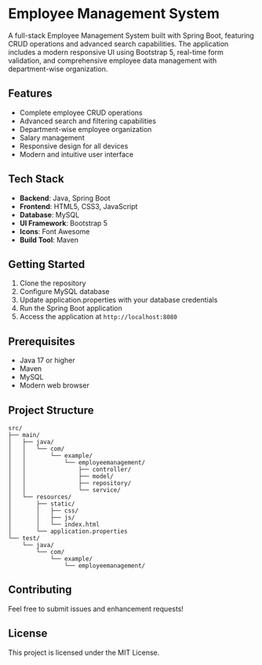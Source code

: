# Employee Management System

A full-stack Employee Management System built with Spring Boot, featuring CRUD operations and advanced search capabilities. The application includes a modern responsive UI using Bootstrap 5, real-time form validation, and comprehensive employee data management with department-wise organization.

## Features

- Complete employee CRUD operations
- Advanced search and filtering capabilities
- Department-wise employee organization
- Salary management
- Responsive design for all devices
- Modern and intuitive user interface

## Tech Stack

- **Backend**: Java, Spring Boot
- **Frontend**: HTML5, CSS3, JavaScript
- **Database**: MySQL
- **UI Framework**: Bootstrap 5
- **Icons**: Font Awesome
- **Build Tool**: Maven

## Getting Started

1. Clone the repository
2. Configure MySQL database
3. Update application.properties with your database credentials
4. Run the Spring Boot application
5. Access the application at `http://localhost:8080`

## Prerequisites

- Java 17 or higher
- Maven
- MySQL
- Modern web browser

## Project Structure

```
src/
├── main/
│   ├── java/
│   │   └── com/
│   │       └── example/
│   │           └── employeemanagement/
│   │               ├── controller/
│   │               ├── model/
│   │               ├── repository/
│   │               └── service/
│   └── resources/
│       ├── static/
│       │   ├── css/
│       │   ├── js/
│       │   └── index.html
│       └── application.properties
└── test/
    └── java/
        └── com/
            └── example/
                └── employeemanagement/
```

## Contributing

Feel free to submit issues and enhancement requests!

## License

This project is licensed under the MIT License.

